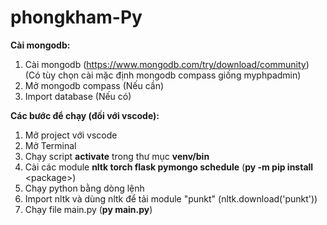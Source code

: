 # phongkham-Py



**Cài mongodb:**
1.  Cài mongodb (https://www.mongodb.com/try/download/community) (Có tùy chọn cài mặc định mongodb compass giống myphpadmin)
2.  Mở mongodb compass (Nếu cần)
3.  Import database (Nếu có)

**Các bước để chạy (đối với vscode):**
1.  Mở project với vscode
2.  Mở Terminal
3.  Chạy script **activate** trong thư mục **venv/bin**
4.  Cài các module **nltk torch flask pymongo schedule** (**py -m pip install** \<package>)
5.  Chạy python bằng dòng lệnh
6.  Import nltk và dùng nltk để tải module "punkt" (nltk.download('punkt'))
7.  Chạy file main.py (**py main.py**)
